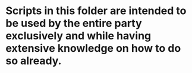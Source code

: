 # Scripts in this folder are intended to be used by the entire party exclusively and while having extensive knowledge on how to do so already.
